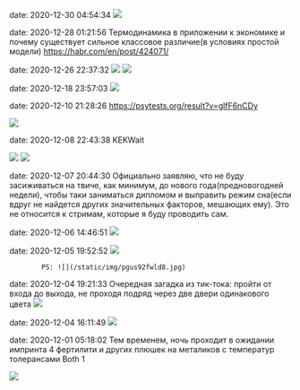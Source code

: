 date: 2020-12-30 04:54:34
![](/static/img/qAGkbNK1MP0.jpg)

date: 2020-12-28 01:21:56
Термодинамика в приложении к экономике и почему существует сильное классовое различие(в условиях простой модели)
https://habr.com/en/post/424071/

date: 2020-12-26 22:37:32
![](/static/img/cc_FVY8a4Kg.jpg)
![](/static/img/wXq7jGgOHZU.jpg)

date: 2020-12-18 23:57:03
![](/static/img/bF1XSvHqYJI.jpg)

date: 2020-12-10 21:28:26
https://psytests.org/result?v=glfF6nCDy

![](/static/img/ivajm1TSNec.jpg)

date: 2020-12-08 22:43:38
KEKWait

![](/static/img/nOk6ID8cc4Y.jpg)
![](/static/img/Cv8PvEI_2rs.jpg)

date: 2020-12-07 20:44:30
Официально заявляю, что не буду засиживаться на твиче, как минимум, до нового года(предновогодней недели), чтобы таки заниматься дипломом и выправить режим сна(если вдруг не найдется других значительных факторов, мешающих ему). Это не относится к стримам, которые я буду проводить сам.

date: 2020-12-06 14:46:51
![](/static/img/uWBigieK04A.jpg)

date: 2020-12-05 19:52:52
![](/static/img/nPMIwql1ak0.jpg)

            PS: ![](/static/img/pgus92fwld8.jpg)

date: 2020-12-04 19:21:33
Очередная загадка из тик-тока: пройти от входа до выхода, не проходя подряд через две двери одинакового цвета
![](/static/img/d1jDYa6QUOw.jpg)

date: 2020-12-04 16:11:49
![](/static/img/4G0jqFVmjFk.jpg)

date: 2020-12-01 05:18:02
Тем временем, ночь проходит в ожидании импринта 4 фертилити и других плюшек на металиков с температур толерансами Both 1

![](/static/img/E0xd6VweV7Q.jpg)

